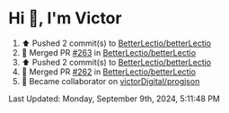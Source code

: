 <h1>Hi 👋, I'm Victor </h1>

<!--RECENT_ACTIVITY:start-->
1. ⬆️ Pushed 2 commit(s) to [BetterLectio/betterLectio](https://github.com/BetterLectio/betterLectio)<br>
2. 🎉 Merged PR [#263](https://github.com/BetterLectio/betterLectio/pull/263) in [BetterLectio/betterLectio](https://github.com/BetterLectio/betterLectio)<br>
3. ⬆️ Pushed 2 commit(s) to [BetterLectio/betterLectio](https://github.com/BetterLectio/betterLectio)<br>
4. 🎉 Merged PR [#262](https://github.com/BetterLectio/betterLectio/pull/262) in [BetterLectio/betterLectio](https://github.com/BetterLectio/betterLectio)<br>
5. 🤝 Became collaborator on [victorDigital/progjson](https://github.com/victorDigital/progjson)<br>
<!--RECENT_ACTIVITY:end-->

<!--RECENT_ACTIVITY:last_update-->
Last Updated: Monday, September 9th, 2024, 5:11:48 PM
<!--RECENT_ACTIVITY:last_update_end-->
